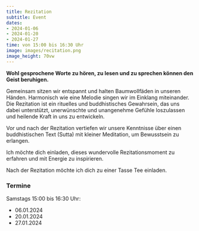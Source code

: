 ```yaml
---
title: Rezitation
subtitle: Event
dates:
- 2024-01-06
- 2024-01-20
- 2024-01-27
time: von 15:00 bis 16:30 Uhr
image: images/recitation.png
image_height: 70vw
---
```

**Wohl gesprochene Worte zu hören, zu lesen und zu sprechen können den Geist beruhigen.**

Gemeinsam sitzen wir entspannt und halten Baumwollfäden in unseren Händen. Harmonisch wie eine Melodie singen wir im Einklang miteinander. Die Rezitation ist ein rituelles und buddhistisches Gewahrsein, das uns dabei unterstützt, unerwünschte und unangenehme Gefühle loszulassen und heilende Kraft in uns zu entwickeln.

Vor und nach der Rezitation vertiefen wir unsere Kenntnisse über einen buddhistischen Text (Sutta) mit kleiner Meditation, um Bewusstsein zu erlangen.

Ich möchte dich einladen, dieses wundervolle Rezitationsmoment zu erfahren und mit Energie zu inspirieren.

Nach der Rezitation möchte ich dich zu einer Tasse Tee einladen.

### Termine

Samstags 15:00 bis 16:30 Uhr:

* 06.01.2024
* 20.01.2024
* 27.01.2024
